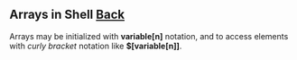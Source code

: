 ## Arrays in Shell [Back](./../Shell.md)

Arrays may be initialized with **variable[n]** notation, and to access elements with *curly bracket* notation like **$[variable[n]]**.

